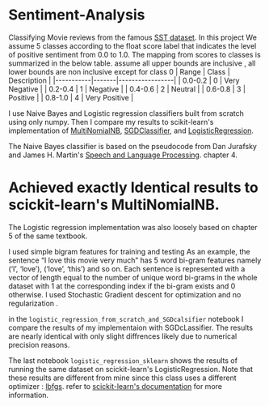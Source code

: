 # Sentiment-Analysis

Classifying Movie reviews from the famous [SST dataset](https://huggingface.co/datasets/stanfordnlp/sst?library=true).
In this project We assume 5 classes according to the float score label that indicates the level of positive sentiment from 0.0 to 1.0.
The mapping from scores to classes is summarized in the below table. assume all upper bounds are inclusive , all lower bounds are non inclusive except for class 0
| Range     | Class | Description     |
|-----------|-------|-----------------|
| 0.0-0.2   | 0     | Very Negative   |
| 0.2-0.4   | 1     | Negative        |
| 0.4-0.6   | 2     | Neutral         |
| 0.6-0.8   | 3     | Positive        |
| 0.8-1.0   | 4     | Very Positive   |
 

I use Naive Bayes and Logistic regression classifiers built from scratch using only numpy.
Then I compare my results to scikit-learn's implementation of [MultiNomialNB](https://scikit-learn.org/stable/modules/generated/sklearn.naive_bayes.MultinomialNB.html), [SGDClassifier](https://scikit-learn.org/stable/modules/generated/sklearn.linear_model.SGDClassifier.html), and [LogisticRegression](https://scikit-learn.org/stable/modules/generated/sklearn.linear_model.LogisticRegression.html).

The Naive Bayes classifier is based on the pseudocode from  Dan Jurafsky and James H. Martin's [Speech and Language Processing](https://web.stanford.edu/~jurafsky/slp3/). 
chapter 4.

 # Achieved exactly Identical results to scickit-learn's MultiNomialNB.

The Logistic regression implementation was also loosely based on chapter 5 of the same textbook.

I used simple bigram features for training and testing As an example, the sentence “I love this movie very much” has 5 word bi-gram features namely (‘I’, ‘love’), (‘love’, ‘this’) and so on. Each sentence is represented with a vector of length equal to the number of unique word bi-grams in the whole dataset with 1 at the corresponding index if the bi-gram exists and 0 otherwise.
I used Stochastic Gradient descent for optimization and no regularization .


in the `logistic_regression_from_scratch_and_SGDcalsifier` notebook I compare the results of my implementaion with SGDcLassifier.
The results are nearly identical with only slight diffrences likely due to numerical precision reasons.

The last notebook `logistic_regression_sklearn` shows the results of running the same dataset on scickit-learn's LogisticRegression. 
Note that these results are different from mine since this class uses a different optimizer : [lbfgs](https://en.wikipedia.org/wiki/Limited-memory_BFGS).
refer to [scickit-learn's documentation](https://scikit-learn.org/stable/modules/generated/sklearn.linear_model.LogisticRegression.html) for more information.



